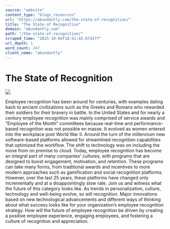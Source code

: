 ```yaml
---
source: "website"
content_type: "blogs_resources"
url: "https://abundantly.com/the-state-of-recognition/"
title: "The State of Recognition"
domain: "abundantly.com"
path: "/the-state-of-recognition/"
scraped_time: "2025-10-04T18:51:45.674277"
url_depth: 1
word_count: 247
client_name: "abundantly"
---
```


# The State of Recognition

![](https://abundantly.com/wp-content/uploads/2023/03/State-of-employee-recognition-300x204.png)

Employee recognition has been around for centuries, with examples dating back to ancient civilizations such as the Greeks and Romans who rewarded their soldiers for their bravery in battle. In the United States and for nearly a century employee recognition was mainly comprised of service awards and “Employee of the Month” committees because real-time and performance-based recognition was not possible en masse. It evolved as women entered into the workplace post World War II. Around the turn of the millennium new software-based platforms allowed for streamlined recognition capabilities that optimized the workflow. The shift to technology was on including the move from on premise to cloud. Today, employee recognition has become an integral part of many companies’ cultures, with programs that are designed to boost engagement, motivation, and retention. These programs can take many forms, from traditional awards and incentives to more modern approaches such as gamification and social recognition platforms. However, over the last 25 years, these platforms have changed only incrementally and at a disappointingly slow rate. Join us and witness what the future of this category looks like. As trends in personalization, culture, technology and well-being evolve, so will recognition. Major innovations based on new technological advancements and different ways of thinking about what success looks like for your organization’s employee recognition strategy. How will the future of employee recognition be driven by creating a positive employee experience, engaging employees, and fostering a culture of recognition and appreciation.